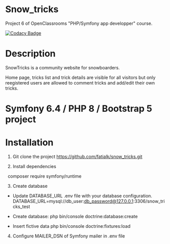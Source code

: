 # Snow_tricks
Project 6 of OpenClassrooms "PHP/Symfony app developper" course.

[![Codacy Badge](https://app.codacy.com/project/badge/Grade/b02e25724a06491b9d9aa88126643ae4)](https://app.codacy.com/gh/fatialk/snow_tricks/dashboard?utm_source=gh&utm_medium=referral&utm_content=&utm_campaign=Badge_grade)

# Description

SnowTricks is a community website for snowboarders.

Home page, tricks list and trick details are visible for all visitors but only reegistered users are allowed to comment tricks and add/edit their own tricks.

# Symfony 6.4 / PHP 8 / Bootstrap 5 project

# Installation

1. Git clone the project
https://github.com/fatialk/snow_tricks.git

2. Install dependencies

  composer require symfony/runtime


3. Create database

- Update DATABASE_URL .env file with your database configuration.
DATABASE_URL=mysql://db_user:db_password@127.0.0.1:3306/snow_tricks_test

- Create database:
php bin/console doctrine:database:create


- Insert fictive data
php bin/console doctrine:fixtures:load

4. Configure MAILER_DSN of Symfony mailer in .env file